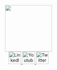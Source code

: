 <div id="header" align="center">
  <img src="https://media1.giphy.com/media/lP8xu5t2DLGG045H8F/giphy.gif" width="150"/>
</div>
<div id="badges" align="center">
  <a href="your-linkedin-URL">
    <img src="https://i.imgur.com/O43EpVb.png" alt="LinkedIn Badge" width="40"/>
  </a>
  <a href="your-youtube-URL">
    <img src="https://i.imgur.com/QTMkO4c.png" alt="Youtube Badge" width="40"/>
  </a>
  <a href="your-twitter-URL">
    <img src="https://i.imgur.com/nQmDEnB.png" alt="Twitter Badge" width="40"/>
  </a>
</div>


